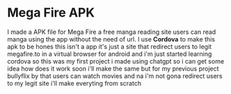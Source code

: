 <h1>Mega Fire APK</h1>
<p> I made a APK file for Mega Fire a free manga reading site users can read manga using the app without the need of url. I use <b>Cordova</b> to make this apk to be hones this isn't a app it's just a site that redirect users to legit megafire.to in a virtual browser for android and i'm just started learning cordova so this was my first project i made using chatgpt so i can get some idea how does it work soon i'll make the same but for my previous project bullyflix by that users can watch movies and na i'm not gona redirect users to my legit site i'll make everyting from scratch </p>

